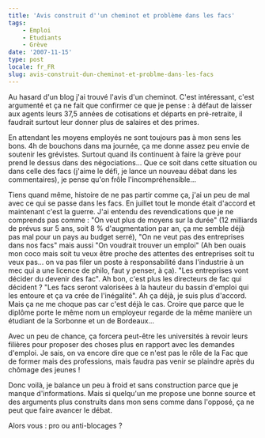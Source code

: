 ```yaml
---
title: 'Avis construit d''un cheminot et problème dans les facs'
tags:
    - Emploi
    - Etudiants
    - Grève
date: '2007-11-15'
type: post
locale: fr_FR
slug: avis-construit-dun-cheminot-et-problme-dans-les-facs
---
```


Au hasard d'un blog j'ai trouv&#233; l'avis d'un cheminot. C'est int&#233;ressant, c'est argument&#233; et &#231;a ne fait que confirmer ce que je pense&nbsp;: &#224; d&#233;faut de laisser aux agents leurs 37,5 ann&#233;es de cotisations et d&#233;parts en pr&#233;-retraite, il faudrait surtout leur donner plus de salaires et des primes.</p>

En attendant les moyens employ&#233;s ne sont toujours pas &#224; mon sens les bons. 4h de bouchons dans ma journ&#233;e, &#231;a me donne assez peu envie de soutenir les gr&#233;vistes. Surtout quand ils continuent &#224; faire la gr&#232;ve pour prend le dessus dans des n&#233;gociations… Que ce soit dans cette situation ou dans celle des facs (j'aime le d&#233;fi, je lance un nouveau d&#233;bat dans les commentaires), je pense qu'on fr&#244;le l'incompr&#233;hensible…

Tiens quand m&#234;me, histoire de ne pas partir comme &#231;a, j'ai un peu de mal avec ce qui se passe dans les facs. En juillet tout le monde &#233;tait d'accord et maintenant c'est la guerre. J'ai entendu des revendications que je ne comprends pas comme&nbsp;: &quot;On veut plus de moyens sur la dur&#233;e&quot; (12 milliards de pr&#233;vus sur 5 ans, soit 8 % d'augmentation par an, &#231;a me semble d&#233;j&#224; pas mal pour un pays au budget serr&#233;), &quot;On ne veut pas des entreprises dans nos facs&quot; mais aussi &quot;On voudrait trouver un emploi&quot; (Ah ben ouais mon coco mais soit tu veux &#234;tre proche des attentes des entreprises soit tu veux pas… on va pas filer un poste &#224; responsabilit&#233; dans l'industrie &#224; un mec qui a une licence de philo, faut y penser, &#224; &#231;a). &quot;Les entreprises vont d&#233;cider du devenir des fac&quot;. Ah bon, c'est plus les directeurs de fac qui d&#233;cident&nbsp;? &quot;Les facs seront valoris&#233;es &#224; la hauteur du bassin d'emploi qui les entoure et &#231;a va cr&#233;e de l'in&#233;galit&#233;&quot;. Ah &#231;a d&#233;j&#224;, je suis plus d'accord. Mais &#231;a ne me choque pas car c'est d&#233;j&#224; le cas. Croire que parce que le dipl&#244;me porte le m&#234;me nom un employeur regarde de la m&#234;me mani&#232;re un &#233;tudiant de la Sorbonne et un de Bordeaux…

Avec un peu de chance, &#231;a forcera peut-&#234;tre les universit&#233;s &#224; revoir leurs fili&#232;res pour proposer des choses plus en rapport avec les demandes d'emploi. Je sais, on va encore dire que ce n'est pas le r&#244;le de la Fac que de former mais des professions, mais faudra pas venir se plaindre apr&#232;s du ch&#244;mage des jeunes&nbsp;!

Donc voil&#224;, je balance un peu &#224; froid et sans construction parce que je manque d'informations. Mais si quelqu'un me propose une bonne source et des arguments plus construits dans mon sens comme dans l'oppos&#233;, &#231;a ne peut que faire avancer le d&#233;bat.

Alors vous&nbsp;: pro ou anti-blocages&nbsp;?
